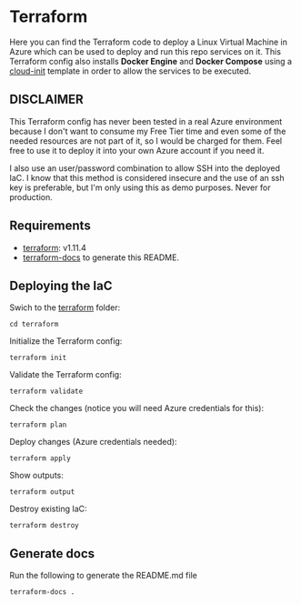 # Terraform

Here you can find the Terraform code to deploy a Linux Virtual Machine in Azure which can be used to deploy and run this repo services on it. This Terraform config also installs **Docker Engine** and **Docker Compose** using a [cloud-init](./files/cloudinit.yaml) template in order to allow the services to be executed.

## DISCLAIMER

This Terraform config has never been tested in a real Azure environment because I don't want to consume my Free Tier time and even some of the needed resources are not part of it, so I would be charged for them. Feel free to use it to deploy it into your own Azure account if you need it.

I also use an user/password combination to allow SSH into the deployed IaC. I know that this method is considered insecure and the use of an ssh key is preferable, but I'm only using this as demo purposes. Never for production.

## Requirements

* [terraform](https://terraform.io): v1.11.4
* [terraform-docs](https://terraform-docs.io) to generate this README.

## Deploying the IaC

Swich to the [terraform](./terraform) folder:

```shell
cd terraform
```

Initialize the Terraform config:

```shell
terraform init
```

Validate the Terraform config:
```
terraform validate
```

Check the changes (notice you will need Azure credentials for this):

```shell
terraform plan
```

Deploy changes (Azure credentials needed):

```shell
terraform apply
```

Show outputs:

```shell
terraform output
```

Destroy existing IaC:

```shell
terraform destroy
```

## Generate docs

Run the following to generate the README.md file

```shell
terraform-docs .
```
